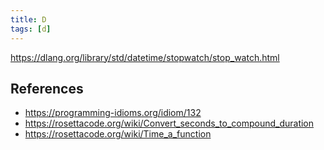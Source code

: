 ```yaml
---
title: D
tags: [d]
---
```


<https://dlang.org/library/std/datetime/stopwatch/stop_watch.html>

## References

- <https://programming-idioms.org/idiom/132>
- <https://rosettacode.org/wiki/Convert_seconds_to_compound_duration>
- <https://rosettacode.org/wiki/Time_a_function>
